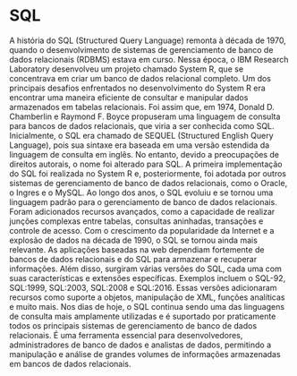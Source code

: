 # SQL

A história do SQL (Structured Query Language) remonta à década de 1970, quando o desenvolvimento de sistemas de gerenciamento de banco de dados relacionais (RDBMS) estava em curso. Nessa época, o IBM Research Laboratory desenvolveu um projeto chamado System R, que se concentrava em criar um banco de dados relacional completo.
Um dos principais desafios enfrentados no desenvolvimento do System R era encontrar uma maneira eficiente de consultar e manipular dados armazenados em tabelas relacionais. Foi assim que, em 1974, Donald D. Chamberlin e Raymond F. Boyce propuseram uma linguagem de consulta para bancos de dados relacionais, que viria a ser conhecida como SQL.
Inicialmente, o SQL era chamado de SEQUEL (Structured English Query Language), pois sua sintaxe era baseada em uma versão estendida da linguagem de consulta em inglês. No entanto, devido a preocupações de direitos autorais, o nome foi alterado para SQL.
A primeira implementação do SQL foi realizada no System R e, posteriormente, foi adotada por outros sistemas de gerenciamento de banco de dados relacionais, como o Oracle, o Ingres e o MySQL.
Ao longo dos anos, o SQL evoluiu e se tornou uma linguagem padrão para o gerenciamento de banco de dados relacionais. Foram adicionados recursos avançados, como a capacidade de realizar junções complexas entre tabelas, consultas aninhadas, transações e controle de acesso.
Com o crescimento da popularidade da Internet e a explosão de dados na década de 1990, o SQL se tornou ainda mais relevante. As aplicações baseadas na web dependiam fortemente de bancos de dados relacionais e do SQL para armazenar e recuperar informações.
Além disso, surgiram várias versões do SQL, cada uma com suas características e extensões específicas. Exemplos incluem o SQL-92, SQL:1999, SQL:2003, SQL:2008 e SQL:2016. Essas versões adicionaram recursos como suporte a objetos, manipulação de XML, funções analíticas e muito mais.
Nos dias de hoje, o SQL continua sendo uma das linguagens de consulta mais amplamente utilizadas e é suportado por praticamente todos os principais sistemas de gerenciamento de banco de dados relacionais. É uma ferramenta essencial para desenvolvedores, administradores de banco de dados e analistas de dados, permitindo a manipulação e análise de grandes volumes de informações armazenadas em bancos de dados relacionais.